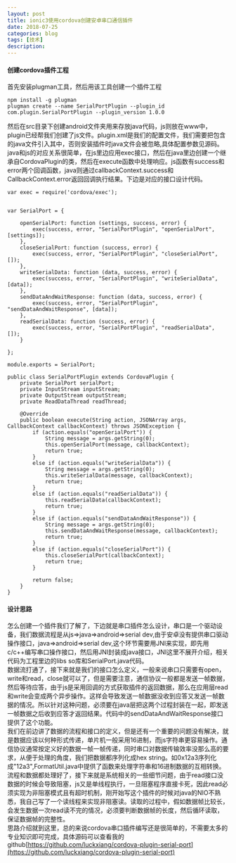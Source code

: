 ```yaml
---
layout: post
title: ionic3使用cordova创建安卓串口通信插件
date: 2018-07-25
categories: blog
tags: [技术]
description: 
---
```


#### 创建cordova插件工程
首先安装plugman工具，然后用该工具创建一个插件工程
```
npm install -g plugman
plugman create --name SerialPortPlugin --plugin_id com.plugin.SerialPortPlugin --plugin_version 1.0.0
```
然后在src目录下创建android文件夹用来存放java代码，js则放在www中，plugin已经帮我们创建了js文件。plugin.xml是我们的配置文件，我们需要把包含的java文件引入其中，否则安装插件时java文件会被忽略,具体配置参数见源码。         
java和js的对应关系很简单，在js里边应用exec接口，然后在java里边创建一个继承自CordovaPlugin的类，然后在execute函数中处理响应。js函数有success和error两个回调函数，java则通过callbackContext.success和CallbackContext.error返回回调执行结果。下边是对应的接口设计代码。
```
var exec = require('cordova/exec');


var SerialPort = {

    openSerialPort: function (settings, success, error) {
        exec(success, error, "SerialPortPlugin", "openSerialPort", [settings]);
    },
    closeSerialPort: function (success, error) {
        exec(success, error, "SerialPortPlugin", "closeSerialPort", []);
    },
    writeSerialData: function (data, success, error) {
        exec(success, error, "SerialPortPlugin", "writeSerialData", [data]);
    },
    sendDataAndWaitResponse: function (data, success, error) {
        exec(success, error, "SerialPortPlugin", "sendDataAndWaitResponse", [data]);
    },
    readSerialData: function (success, error) {
        exec(success, error, "SerialPortPlugin", "readSerialData", []);
    }

};

module.exports = SerialPort;
```

```
public class SerialPortPlugin extends CordovaPlugin {
    private SerialPort serialPort;
    private InputStream inputStream;
    private OutputStream outputStream;
    private ReadDataThread readThread;

    @Override
    public boolean execute(String action, JSONArray args, CallbackContext callbackContext) throws JSONException {
        if (action.equals("openSerialPort")) {
            String message = args.getString(0);
            this.openSerialPort(message, callbackContext);
            return true;
        }
        else if (action.equals("writeSerialData")) {
            String message = args.getString(0);
            this.writeSerialData(message, callbackContext);
            return true;
        }
        else if (action.equals("readSerialData")) {
            this.readSerialData(callbackContext);
            return true;
        }
        else if (action.equals("sendDataAndWaitResponse")) {
            String message = args.getString(0);
            this.sendDataAndWaitResponse(message, callbackContext);
            return true;
        }
        else if (action.equals("closeSerialPort")) {
            this.closeSerialPort(callbackContext);
            return true;
        }

        return false;
    }
}
```

#### 设计思路
怎么创建一个插件我们了解了，下边就是串口插件怎么设计，串口是一个驱动设备，我们数据流程是从js=>java=>android=>serial dev,由于安卓没有提供串口驱动操作接口，java=>android=>serial dev,这个环节需要用JNI来实现，即先用c/c++编写串口操作接口，然后用JNI封装成java接口，JNI这里不展开介绍，相关代码为工程里边的libs so库和SerialPort.java代码。        
数据流打通了，接下来就是我们的接口怎么定义，一般来说串口只需要有open， write和read，close就可以了，但是需要注意，通信协议一般都是发送一帧数据，然后等待应答，由于js是采用回调的方式获取插件的返回数据，那么在应用层read和write会变成两个异步操作。这样会导致发送一帧数据没收到应答又发送一帧数据的情况。所以针对这种问题，必须要在java层把这两个过程封装在一起，即发送一帧数据之后收到应答才返回结果。代码中的sendDataAndWaitResponse接口提供了这个功能。          
我们在前边讲了数据的流程和接口的定义，但是还有一个重要的问题没有解决，就是数据应该以何种形式传递，单片机一般采用16进制，而js字符串更容易操作。通信协议通常按定义好的数据一帧一帧传递，同时串口对数据传输效率没那么高的要求，从便于处理的角度，我们把数据都序列化成hex string。如0x12a3序列化成"12a3",FormatUtil.java中提供了函数来处理字符串和16进制数据的互相转换。          
流程和数据都处理好了，接下来就是系统相关的一些细节问题，由于read接口没数据的时候会导致阻塞，js又是单线程执行，一旦阻塞程序直接卡死，因此read必须实现为非阻塞模式且有超时机制，刚开始写这个插件的时候对java的NIO不熟悉，我自己写了一个读线程来实现非阻塞读。读取的过程中，假如数据帧比较长，会发生数据一次read读不完的情况，必须要判断数据帧的长度，然后循环读取，保证数据帧的完整性。          
思路介绍就到这里，总的来说cordova串口插件编写还是很简单的，不需要太多的专业知识即可完成，具体源码可以查看我的github[https://github.com/luckxiang/cordova-plugin-serial-port](https://github.com/luckxiang/cordova-plugin-serial-port)
